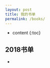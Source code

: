 ```yaml
---
layout: post
title: 我的书单
permalink: /books/
---
```


* content
{:toc}


2018书单
-----------------------------------------------------------------

+ 
